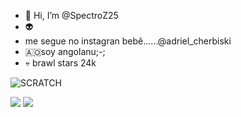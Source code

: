 - 👋 Hi, I’m @SpectroZ25
- 👽
- me segue no instagran bebẽ......@adriel_cherbiski
- 🇦🇴soy angolanu;-;
- 💀 brawl stars 24k 


![SCRATCH](https://img.shields.io/badge/Scratch-4D97FF?style=for-the-badge&logo=Scratch&logoColor=white)
<!---https://img.shields.io/badge/Java-ED8B00?style=for-the-badge&logo=java&logoColor=white
SpectroZ25/SpectroZ25 is a ✨ special ✨ repository because its `README.md` (this file) appears on your GitHub profile.
You can click the Preview linkhttps://img.shields.io/badge/JavaScript-323330?style=for-the-badge&logo=javascript&logoColor=F7DF1E to take a look at your changes.
--->
<img src="https://img.shields.io/badge/JavaScript-323330?style=for-the-badge&logo=javascript&logoColor=F7DF1E">
<img src="https://img.shields.io/badge/Xbox-107C10?style=for-the-badge&logo=xbox&logoColor=white">
